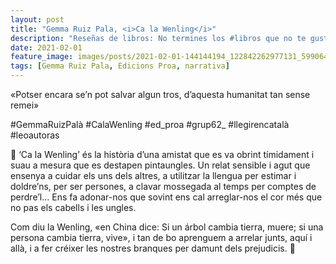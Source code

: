 ```yaml
---
layout: post
title: "Gemma Ruiz Pala, <i>Ca la Wenling</i>"
description: "Reseñas de libros: No termines los #libros que no te gustan. I els #llibres que t'agraden llegeix-los tants cops com calgui."
date: 2021-02-01
feature_image: images/posts/2021-02-01-144144194_122842262977131_5990645301125130923_n_17882929727001903.jpg
tags: [Gemma Ruiz Pala, Edicions Proa, narrativa]
---
```


«Potser encara se’n pot salvar algun tros, d’aquesta humanitat tan sense remei»
<!--more-->

#GemmaRuizPalà #CalaWenling #ed_proa #grup62_ #llegirencatalà #leoautoras

💅 ‘Ca la Wenling’ és la història d’una amistat que es va obrint tímidament i suau a mesura que es destapen pintaungles. Un relat sensible i agut que ensenya a cuidar els uns dels altres, a utilitzar la llengua per estimar i doldre’ns, per ser persones, a clavar mossegada al temps per comptes de perdre’l... Ens fa adonar-nos que sovint ens cal arreglar-nos el cor més que no pas els cabells i les ungles. 

Com diu la Wenling, «en China dice: Si un árbol cambia tierra, muere; si una persona cambia tierra, vive», i tan de bo aprenguem a arrelar junts, aquí i allà, i a fer créixer les nostres branques per damunt dels prejudicis. 💅
